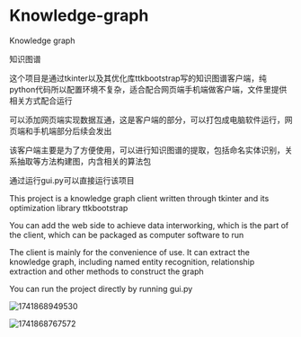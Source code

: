 # Knowledge-graph
Knowledge graph

知识图谱

这个项目是通过tkinter以及其优化库ttkbootstrap写的知识图谱客户端，纯python代码所以配置环境不复杂，适合配合网页端手机端做客户端，文件里提供相关方式配合运行

可以添加网页端实现数据互通，这是客户端的部分，可以打包成电脑软件运行，网页端和手机端部分后续会发出

该客户端主要是为了方便使用，可以进行知识图谱的提取，包括命名实体识别，关系抽取等方法构建图，内含相关的算法包

通过运行gui.py可以直接运行该项目

This project is a knowledge graph client written through tkinter and its optimization library ttkbootstrap

You can add the web side to achieve data interworking, which is the part of the client, which can be packaged as computer software to run

The client is mainly for the convenience of use. It can extract the knowledge graph, including named entity recognition, relationship extraction and other methods to construct the graph

You can run the project directly by running gui.py

![1741868949530](https://github.com/user-attachments/assets/edb88d8b-6cb1-49a1-a9e7-a2bf36d1e86f)



![1741868767572](https://github.com/user-attachments/assets/760904cc-89b9-438b-a1d0-a8e84e09934d)
